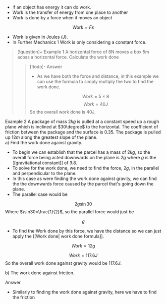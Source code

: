 - If an object has energy it can do work.
- Work is the transfer of energy from one place to another
- Work is done by a force when it moves an object

$$
\text{Work}=Fs
$$
- Work is given in Joules ($J$).
- In Further Mechanics 1 Work is only considering a constant force.

>[!question]+ Example 1
> A horizontal force of 8N moves a box 5m acoss a horizontal force. Calculate the work done
>
>>[!todo]- Answer
>>
>>- As we have both the force and distance, in this  example we can use the formula to simply multiply the two to find the work done.
>>
>>$$
>>Work=5\times8
>>$$
>>$$
>>Work=40J
>>$$
>>So the overall work done is 40J.

 Example 2
 A package of mass $2kg$ is pulled at a constant speed up a rough plane which is inclined at $30\degree$ to the horizontal. The coefficient of friction between the package and the surface is $0.35$. The package is pulled up $12m$ along the greatest slope of the plane.  
a) Find the work done against gravity.
- To begin we can establish that the parcel has a mass of $2kg$, so the overall force being acted downwards on the plane is $2g$ where $g$ is the [[gravitational constant]] of 9.8.
- To solve for the work done, we need to find the force, $2g$, in the parallel and perpendicular to the plane.
- In this case as were finding the work done against gravity, we can find the the downwards force caused by the parcel that's going down the plane.
- The parallel case would be

$$
2g\sin{30}
$$
Where $\sin30=\frac{1}{2}$, so the parallel force would just be

$$
g
$$
- To find the Work done by this force, we have the distance so we can just apply the [[Work done| work done formula]].

$$
Work=12g
$$

$$
Work=117.6J
$$
So the overall work done against gravity would be $117.6J$. 

b) The work done against friction.

Answer

- Similarly to finding the work done against gravity, here we have to find the friction 